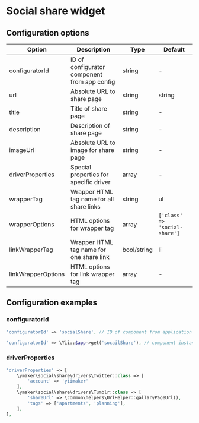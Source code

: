 Social share widget
===================

## Configuration options

| Option            | Description                                   | Type          | Default                       |
|-------------------|-----------------------------------------------|---------------|-------------------------------|
|configuratorId     |ID of configurator component from app config   |string         |-                              |
|url                |Absolute URL to share page|string              |string         |Result of `Url::to('', true)`  |
|title              |Title of share page                            |string         |-                              |
|description        |Description of share page                      |string         |-                              |
|imageUrl           |Absolute URL to image for share page           |string         |-                              |
|driverProperties   |Special properties for specific driver         |array          |-                              |
|wrapperTag         |Wrapper HTML tag name for all share links      |string         |ul                             |
|wrapperOptions     |HTML options for wrapper tag                   |array          |`['class' => 'social-share']`  |
|linkWrapperTag     |Wrapper HTML tag name for one share link       |bool/string    |li                             |
|linkWrapperOptions |HTML options for link wrapper tag              |array          |-                              |

## Configuration examples

### configuratorId

```php
'configuratorId' => 'socialShare', // ID of component from application config
```

```php
'configuratorId' => \Yii::$app->get('socailShare'), // component instance
```

### driverProperties

```php
'driverProperties' => [
    \ymaker\social\share\drivers\Twitter::class => [
        'account' => 'yiimaker'
    ],
    \ymaker\social\share\drivers\Tumblr::class => [
        'shareUrl' => \common\helpers\UrlHelper::gallaryPageUrl(),
        'tags' => ['apartments', 'planning'],
    ],
],
```